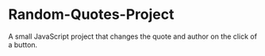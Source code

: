 # Random-Quotes-Project

A small JavaScript project that changes the quote and author on the click of a button.
